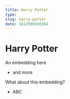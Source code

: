 ```yaml
---
title: Harry Potter
type: 
slug: harry-potter
date: 1612986930384
---
```


# Harry Potter




An embedding here
* and more

What about this embedding?
* ABC
